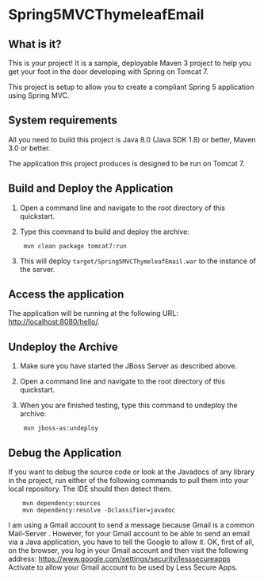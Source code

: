 Spring5MVCThymeleafEmail
========================

What is it?
-----------

This is your project! It is a sample, deployable Maven 3 project to help you get your foot in the door developing with Spring on Tomcat 7. 

This project is setup to allow you to create a compliant Spring 5 application using Spring MVC. 

System requirements
-------------------

All you need to build this project is Java 8.0 (Java SDK 1.8) or better, Maven 3.0 or better.

The application this project produces is designed to be run on Tomcat 7. 

Build and Deploy the Application
-------------------------

1. Open a command line and navigate to the root directory of this quickstart.
2. Type this command to build and deploy the archive:

        mvn clean package tomcat7:run

3. This will deploy `target/Spring5MVCThymeleafEmail.war` to the instance of the server.


Access the application 
---------------------
 
The application will be running at the following URL: <http://localhost:8080/hello/>.


Undeploy the Archive
--------------------

1. Make sure you have started the JBoss Server as described above.
2. Open a command line and navigate to the root directory of this quickstart.
3. When you are finished testing, type this command to undeploy the archive:

        mvn jboss-as:undeploy


Debug the Application
------------------------------------

If you want to debug the source code or look at the Javadocs of any library in the project, run either of the following commands to pull them into your local repository. The IDE should then detect them.

        mvn dependency:sources
        mvn dependency:resolve -Dclassifier=javadoc

I am using a  Gmail account to send a message because  Gmail is a common  Mail-Server . However, for your  Gmail account to be able to send an email via a  Java application, you have to tell the  Google to allow it. OK, first of all, on the browser, you log in your Gmail account and then visit the following address:
https://www.google.com/settings/security/lesssecureapps
Activate to allow your Gmail account to be used by  Less Secure Apps.
